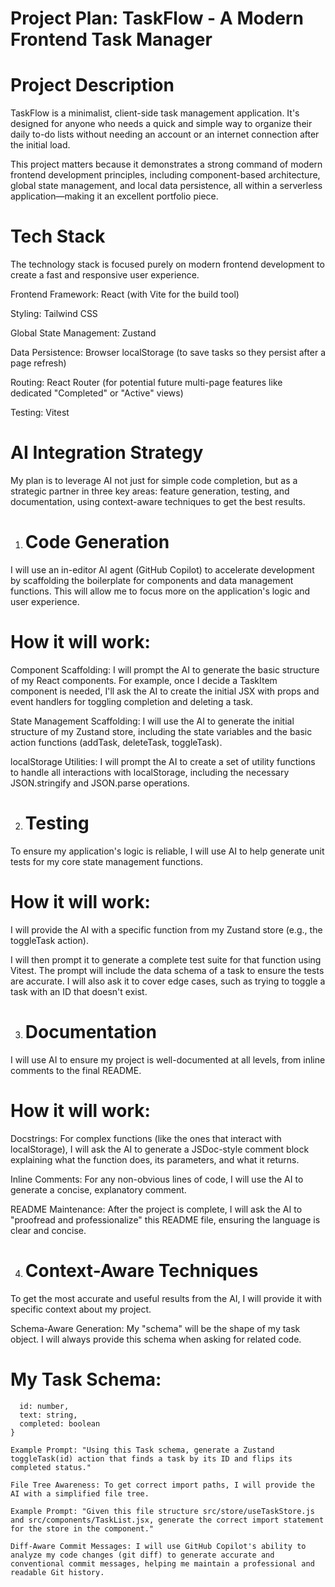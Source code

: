 # Project Plan: TaskFlow - A Modern Frontend Task Manager
# Project Description
TaskFlow is a minimalist, client-side task management application. It's designed for anyone who needs a quick and simple way to organize their daily to-do lists without needing an account or an internet connection after the initial load.

This project matters because it demonstrates a strong command of modern frontend development principles, including component-based architecture, global state management, and local data persistence, all within a serverless application—making it an excellent portfolio piece.

# Tech Stack
The technology stack is focused purely on modern frontend development to create a fast and responsive user experience.

Frontend Framework: React (with Vite for the build tool)

Styling: Tailwind CSS

Global State Management: Zustand

Data Persistence: Browser localStorage (to save tasks so they persist after a page refresh)

Routing: React Router (for potential future multi-page features like dedicated "Completed" or "Active" views)

Testing: Vitest

# AI Integration Strategy
My plan is to leverage AI not just for simple code completion, but as a strategic partner in three key areas: feature generation, testing, and documentation, using context-aware techniques to get the best results.

1. # Code Generation
I will use an in-editor AI agent (GitHub Copilot) to accelerate development by scaffolding the boilerplate for components and data management functions. This will allow me to focus more on the application's logic and user experience.

# How it will work:

Component Scaffolding: I will prompt the AI to generate the basic structure of my React components. For example, once I decide a TaskItem component is needed, I'll ask the AI to create the initial JSX with props and event handlers for toggling completion and deleting a task.

State Management Scaffolding: I will use the AI to generate the initial structure of my Zustand store, including the state variables and the basic action functions (addTask, deleteTask, toggleTask).

localStorage Utilities: I will prompt the AI to create a set of utility functions to handle all interactions with localStorage, including the necessary JSON.stringify and JSON.parse operations.

2. # Testing
To ensure my application's logic is reliable, I will use AI to help generate unit tests for my core state management functions.

# How it will work:

I will provide the AI with a specific function from my Zustand store (e.g., the toggleTask action).

I will then prompt it to generate a complete test suite for that function using Vitest. The prompt will include the data schema of a task to ensure the tests are accurate. I will also ask it to cover edge cases, such as trying to toggle a task with an ID that doesn't exist.

3. # Documentation
I will use AI to ensure my project is well-documented at all levels, from inline comments to the final README.

# How it will work:

Docstrings: For complex functions (like the ones that interact with localStorage), I will ask the AI to generate a JSDoc-style comment block explaining what the function does, its parameters, and what it returns.

Inline Comments: For any non-obvious lines of code, I will use the AI to generate a concise, explanatory comment.

README Maintenance: After the project is complete, I will ask the AI to "proofread and professionalize" this README file, ensuring the language is clear and concise.

4. # Context-Aware Techniques
To get the most accurate and useful results from the AI, I will provide it with specific context about my project.

Schema-Aware Generation: My "schema" will be the shape of my task object. I will always provide this schema when asking for related code.

# My Task Schema:

```{
  id: number,       
  text: string,     
  completed: boolean 
}

Example Prompt: "Using this Task schema, generate a Zustand toggleTask(id) action that finds a task by its ID and flips its completed status."

File Tree Awareness: To get correct import paths, I will provide the AI with a simplified file tree.

Example Prompt: "Given this file structure src/store/useTaskStore.js and src/components/TaskList.jsx, generate the correct import statement for the store in the component."

Diff-Aware Commit Messages: I will use GitHub Copilot's ability to analyze my code changes (git diff) to generate accurate and conventional commit messages, helping me maintain a professional and readable Git history.